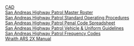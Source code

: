 <a href="CAD">CAD</a>  
<a href="https://docs.google.com/spreadsheets/d/1qT-srKR7xYy6vt7Z0slhQge5G4PNEOhQ7zKQ5W3uHU4/edit?usp=sharing">San Andreas Highway Patrol Master Roster</a>  
<a href="https://docs.google.com/document/d/1n1I9o6rPB0J8m0fG9ibpZzFVJ3S5ogKnNQTZmk-j9xg/edit?usp=sharing">San Andreas Highway Patrol Standard Operating Procedures</a>  
<a href="https://docs.google.com/spreadsheets/d/1_k8ypHSLyPkBOLH_mtNdKGyuXd4n5Gq0nw8FpCI7sf0/edit?usp=sharing">San Andreas Highway Patrol Penal Code Spreadsheet</a>  
<a href="https://docs.google.com/presentation/d/1IdXDTWzPFLOw1w95LYXMOTg8WtOcoRkxPm5kjlEuAMk/edit?usp=sharing">San Andreas Highway Patrol Vehicle & Uniform Guidelines</a>  
<a href="https://docs.google.com/document/d/1N0AH6DoaZtgPBbBJRJgZEqG80HaUJm6UMWNotjDVqOQ/edit?usp=sharing">San Andreas Highway Patrol Frequency Codes</a>  
<a href="https://docs.google.com/document/d/1urSbsBXvSafiRNNsYzhNLBy-xI20U0T2J9ojvhK6ey4/edit">Wraith ARS 2X Manual</a>  
